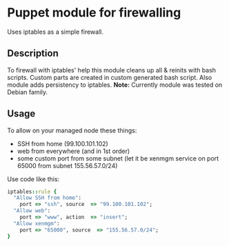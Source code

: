 # Puppet module for firewalling

Uses iptables as a simple firewall.

## Description

To firewall with iptables' help this module cleans up all & reinits with bash scripts. Custom parts are created in custom generated bash script. Also module adds persistency to iptables.
**Note:** Currently module was tested on Debian family.

## Usage

To allow on your managed node these things:
* SSH from home (99.100.101.102)
* web from everywhere (and in 1st order)
* some custom port from some subnet (let it be xenmgm service on port 65000 from subnet 155.56.57.0/24)

Use code like this:

```ruby
iptables::rule {
  "Allow SSH from home":
    port => "ssh", source  => "99.100.101.102";
  "Allow web":
    port => "www", action  => "insert";
  "Allow xenmgm":
    port => "65000", source  => "155.56.57.0/24";
}
```


